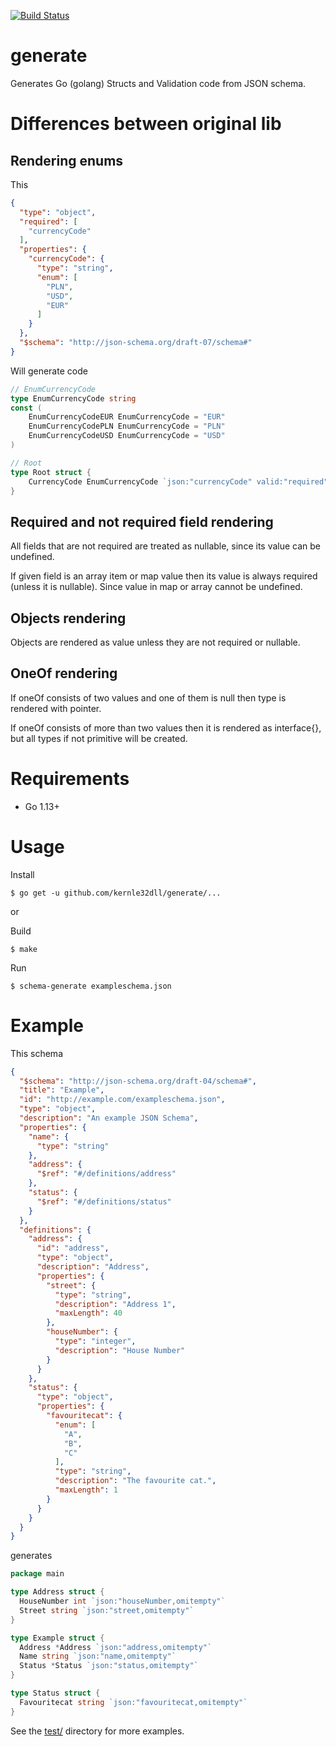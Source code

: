 [![Build Status](https://app.travis-ci.com/kernle32dll/generate.svg?branch=master)](https://app.travis-ci.com/kernle32dll/generate)

# generate

Generates Go (golang) Structs and Validation code from JSON schema.

# Differences between original lib

## Rendering enums

This
```json
{
  "type": "object",
  "required": [
    "currencyCode"
  ],
  "properties": {
    "currencyCode": {
      "type": "string",
      "enum": [
        "PLN",
        "USD",
        "EUR"
      ]
    }
  },
  "$schema": "http://json-schema.org/draft-07/schema#"
}
```
Will generate code
```go
// EnumCurrencyCode
type EnumCurrencyCode string
const (
    EnumCurrencyCodeEUR EnumCurrencyCode = "EUR"
    EnumCurrencyCodePLN EnumCurrencyCode = "PLN"
    EnumCurrencyCodeUSD EnumCurrencyCode = "USD"
)

// Root 
type Root struct {
    CurrencyCode EnumCurrencyCode `json:"currencyCode" valid:"required"`
}
```
## Required and not required field rendering

All fields that are not required are treated as nullable, since its value can be undefined.

If given field is an array item or map value then its value is always required (unless it is nullable). Since value in map or array cannot be undefined.

## Objects rendering
 
Objects are rendered as value unless they are not required or nullable.

## OneOf rendering

If oneOf consists of two values and one of them is null then type is rendered with pointer.

If oneOf consists of more than two values then it is rendered as interface{}, but all types if not primitive will be created.

# Requirements

* Go 1.13+

# Usage

Install

```console
$ go get -u github.com/kernle32dll/generate/...
```

or

Build

```console
$ make
```

Run

```console
$ schema-generate exampleschema.json
```

# Example

This schema

```json
{
  "$schema": "http://json-schema.org/draft-04/schema#",
  "title": "Example",
  "id": "http://example.com/exampleschema.json",
  "type": "object",
  "description": "An example JSON Schema",
  "properties": {
    "name": {
      "type": "string"
    },
    "address": {
      "$ref": "#/definitions/address"
    },
    "status": {
      "$ref": "#/definitions/status"
    }
  },
  "definitions": {
    "address": {
      "id": "address",
      "type": "object",
      "description": "Address",
      "properties": {
        "street": {
          "type": "string",
          "description": "Address 1",
          "maxLength": 40
        },
        "houseNumber": {
          "type": "integer",
          "description": "House Number"
        }
      }
    },
    "status": {
      "type": "object",
      "properties": {
        "favouritecat": {
          "enum": [
            "A",
            "B",
            "C"
          ],
          "type": "string",
          "description": "The favourite cat.",
          "maxLength": 1
        }
      }
    }
  }
}
```

generates

```go
package main

type Address struct {
  HouseNumber int `json:"houseNumber,omitempty"`
  Street string `json:"street,omitempty"`
}

type Example struct {
  Address *Address `json:"address,omitempty"`
  Name string `json:"name,omitempty"`
  Status *Status `json:"status,omitempty"`
}

type Status struct {
  Favouritecat string `json:"favouritecat,omitempty"`
}
```

See the [test/](./test/) directory for more examples.

